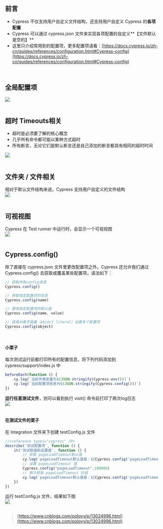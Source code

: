 
## 前言
- Cypress 不仅支持用户自定义文件结构，还支持用户自定义 Cypress 的**各项配置**
- Cypress 可以通过 cypress.json 文件来实现各项配置的自定义**【文件默认是空的】**
- 这里只介绍常用到的配置项，更多配置项请看：[https://docs.cypress.io/zh-cn/guides/references/configuration.html#Cypress-config](https://docs.cypress.io/zh-cn/guides/references/configuration.html#Cypress-config)

 

## 全局配置项
![](https://img2020.cnblogs.com/blog/1896874/202006/1896874-20200601135652017-790382000.png)  
 

## 超时 Timeouts相关

- 超时是必须要了解的核心概念
- 几乎所有命令都可能以某种方式超时
- 所有断言，无论它们是默认断言还是自己添加的断言都具有相同的超时时间

![](https://img2020.cnblogs.com/blog/1896874/202006/1896874-20200601135711144-1453643473.png)  
 

## 文件夹 / 文件相关
相对于默认文件结构来说，Cypress 支持用户自定义的文件结构  
![](https://img2020.cnblogs.com/blog/1896874/202006/1896874-20200601135732789-1518368160.png)  
 

## 可视视图
Cypress 在 Test runner 中运行时，会显示一个可视视图  
![](https://img2020.cnblogs.com/blog/1896874/202006/1896874-20200601135935971-587605906.png)  
 

## Cypress.config()
除了直接在 cypress.json 文件里更改配置项之外，Cypress 还允许我们通过 Cypress.config() 去获取或覆盖某些配置项，语法如下：

```javascript
// 获取所有config信息
Cypress.config()

// 获取指定配置项的信息
Cypress.config(name)

// 更改指定配置项的默认值
Cypress.config(name, value)

// 使用对象字面量（object literal）设置多个配置项
Cypress.config(object)
```
 

#### 小栗子
每次测试运行前都打印所有的配置信息，将下列代码添加到 cypress/support/index.js 中

```javascript
beforeEach(function () {
    cy.log(`当前环境变量为${JSON.stringify(Cypress.env())}`)
    cy.log(`当前配置项信息为${JSON.stringify(Cypress.config())}`)
})
```
**运行任意测试文件**，则可以看到执行 visit() 命令前打印了两次log日志  
![](https://img2020.cnblogs.com/blog/1896874/202006/1896874-20200601141203815-266603202.png)  
 

#### 在测试文件的栗子
在 Integration 文件夹下创建 testConfig.js 文件

```javascript
//<reference types="cypress" /R>
describe('测试配置项', function () {
    it('测试取值和设置值', function () {
        // 获取 pageLoadTimeout默认值
        cy.log(`pageLoadTimeout默认值是：${Cypress.config('pageLoadTimeout')}`)
        // 设置 pageLoadTimeout 值
        Cypress.config("pageLoadTimeout",100000)
        // 再次获取 pageLoadTimeout 的值
        cy.log(`pageLoadTimeout默认值是：${Cypress.config('pageLoadTimeout')}`)
    })
})
```
运行 testConfig.js 文件，结果如下图  
![](https://img2020.cnblogs.com/blog/1896874/202006/1896874-20200601142336402-1007516997.png)  
 
> [https://www.cnblogs.com/poloyy/p/13024996.html](https://www.cnblogs.com/poloyy/p/13024996.html)

